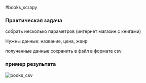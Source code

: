 #books_scrapy

### Практическая задача
собрать несколько параметров (интернет магазин с книгами)

Нужны данные: название, цена, жанр

полученные данные сохранить в файл в формате csv

### пример результата

![books_csv](https://user-images.githubusercontent.com/2319262/232573011-308f346e-2c47-44c8-bc5d-a83abcf33db6.PNG)
